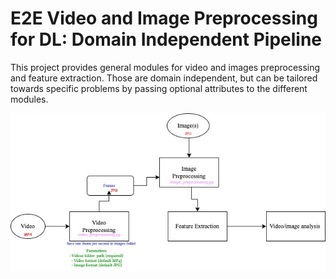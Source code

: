 # E2E Video and Image Preprocessing for DL: Domain Independent Pipeline

This project provides general modules for video and images preprocessing and feature extraction.
Those are domain independent, but can be tailored towards specific problems by passing optional attributes to the different modules.

![system design](System%20Pipeline.jpg)
